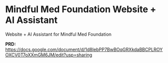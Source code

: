 # Mindful Med Foundation Website + AI Assistant
Website + AI Assistant for Mindful Med Foundation

**PRD:** https://docs.google.com/document/d/1d8IebPP7BwBOqGRXkdaBBCPLROYOXCV0T7oXXmGM6JM/edit?usp=sharing
